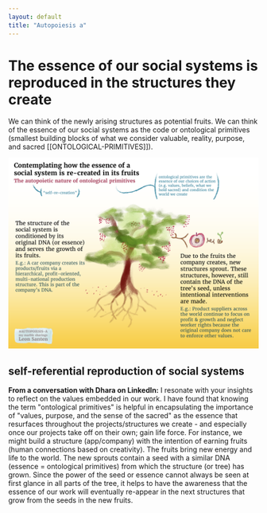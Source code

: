 ```yaml
---
layout: default
title: "Autopoiesis a"
---
```


# The essence of our social systems is reproduced in the structures they create
We can think of the newly arising structures as potential fruits. 
We can think of the essence of our social systems as the code or ontological primitives (smallest building blocks of what we consider valuable, reality, purpose, and sacred [[ONTOLOGICAL-PRIMITIVES]]).

![](media/cleanshot_2024-07-28-at-17-14-00@2x.png)
## self-referential reproduction of social systems

**From a conversation with Dhara on LinkedIn:** I resonate with your insights to reflect on the values embedded in our work. I have found that knowing the term "ontological primitives" is helpful in encapsulating the importance of "values, purpose, and the sense of the sacred" as the essence that resurfaces throughout the projects/structures we create - and especially once our projects take off on their own; gain life force. For instance, we might build a structure (app/company) with the intention of earning fruits (human connections based on creativity). The fruits bring new energy and life to the world. The new sprouts contain a seed with a similar DNA (essence = ontological primitives) from which the structure (or tree) has grown. Since the power of the seed or essence cannot always be seen at first glance in all parts of the tree, it helps to have the awareness that the essence of our work will eventually re-appear in the next structures that grow from the seeds in the new fruits. 